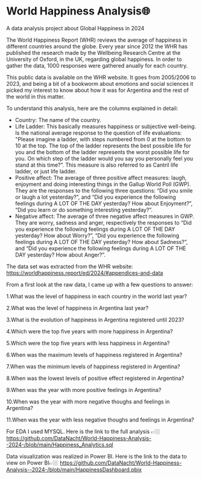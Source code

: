 # World Happiness Analysis🌐
A data analysis project about Global Happiness in 2024

The World Happiness Report (WHR) reviews the average of happiness in different countries around the globe. Every year since 2012 the WHR has published the research made by the Wellbeing Research Centre at the University of Oxford, in the UK, regarding global happiness. In order to gather the data, 1000 responses were gathered anually for each country.

This public data is available on the WHR website. It goes from 2005/2006 to 2023, and being a bit of a bookworm about emotions and social sciences it picked my interest to know about how it was for Argentina and the rest of the world in this matter.

To understand this analysis, here are the columns explained in detail:
- Country: The name of the country.
- Life Ladder: This basically measures happiness or subjective well-being. Is the national average response to the question of life evaluations: "Please imagine a ladder, with steps numbered from 0 at the bottom to 10 at the top. The top of the ladder represents the best possible life for you and the bottom of the ladder represents the worst possible life for you. On which step of the ladder would you say you personally feel you stand at this time?”. This measure is also referred to as Cantril life ladder, or just life ladder.
- Positive affect: The average of three positive affect measures: laugh, enjoyment and doing interesting things in the Gallup World Poll (GWP). They are the responses to the following three questions: “Did you smile or laugh a lot yesterday?”, and “Did you experience the following feelings during A LOT OF THE DAY yesterday? How about Enjoyment?”, “Did you learn or do something interesting yesterday?”.
- Negative affect: The average of three negative affect measures in GWP. They are worry, sadness and anger, respectively the responses to “Did
you experience the following feelings during A LOT OF THE DAY yesterday? How about Worry?”, “Did you experience the following feelings during A LOT OF THE DAY yesterday? How about Sadness?”, and “Did you experience the following feelings during A LOT OF THE DAY yesterday? How about Anger?”. 

The data set was extracted from the WHR website: https://worldhappiness.report/ed/2024/#appendices-and-data

From a first look at the raw data, I came up with a few questions to answer:

1.What was the level of happiness in each country in the world last year?

2.What was the level of happiness in Argentina last year?

3.What is the evolution of happiness in Argentina registered until 2023?

4.Which were the top five years with more happiness in Argentina?

5.Which were the top five years with less happiness in Argentina?

6.When was the maximum levels of happiness registered in Argentina?

7.When was the minimum levels of happiness registered in Argentina?

8.When was the lowest levels of positive effect registered in Argentina?

9.When was the year with more positive feelings in Argentina?

10.When was the year with more negative thoughs and feelings in Argentina?

11.When was the year with less negative thoughs and feelings in Argentina?

For EDA I used MYSQL. Here is the link to the full analysis 👉🏼 https://github.com/DataNacht/World-Happiness-Analysis--2024-/blob/main/Happiness_Analytics.sql

Data visualization was realized in Power BI. Here is the link to the data to view on Power BI👉🏼 https://github.com/DataNacht/World-Happiness-Analysis--2024-/blob/main/HappinessDashboard.pbix





